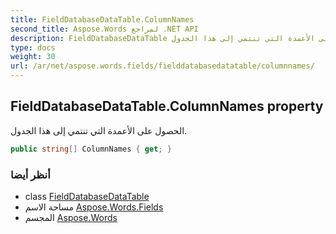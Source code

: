 ```yaml
---
title: FieldDatabaseDataTable.ColumnNames
second_title: Aspose.Words لمراجع .NET API
description: FieldDatabaseDataTable ملكية. الحصول على الأعمدة التي تنتمي إلى هذا الجدول.
type: docs
weight: 30
url: /ar/net/aspose.words.fields/fielddatabasedatatable/columnnames/
---
```

## FieldDatabaseDataTable.ColumnNames property

الحصول على الأعمدة التي تنتمي إلى هذا الجدول.

```csharp
public string[] ColumnNames { get; }
```

### أنظر أيضا

* class [FieldDatabaseDataTable](../)
* مساحة الاسم [Aspose.Words.Fields](../../fielddatabasedatatable/)
* المجسم [Aspose.Words](../../../)



